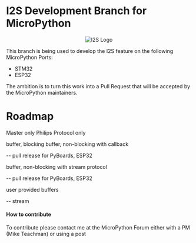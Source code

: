 # I2S Development Branch for MicroPython
<p align="center">
  <img src="https://upload.wikimedia.org/wikipedia/commons/thumb/a/a7/I2S_Timing.svg/500px-I2S_Timing.svg.png" alt="I2S Logo"/>
</p>

This branch is being used to develop the I2S feature on the following MicroPython Ports:
* STM32
* ESP32

The ambition is to turn this work into a Pull Request that will be accepted by the MicroPython maintainers.


# Roadmap

Master only
Philips Protocol only



buffer, blocking
buffer, non-blocking with callback

-- pull release for PyBoards, ESP32

buffer, non-blocking with stream protocol

-- pull release for PyBoards, ESP32

user provided buffers

-- stream 


#### How to contribute

To contribute please contact me at the MicroPython Forum either with a PM (Mike Teachman) or using a post
